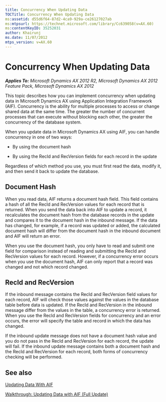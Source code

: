```yaml
---
title: Concurrency When Updating Data
TOCTitle: Concurrency When Updating Data
ms:assetid: d55d6f64-87d2-4ca9-929a-ce26127027ab
ms:mtpsurl: https://technet.microsoft.com/library/Cc639058(v=AX.60)
ms:contentKeyID: 35252031
author: Khairunj
ms.date: 11/07/2012
mtps_version: v=AX.60
---
```


# Concurrency When Updating Data 


_**Applies To:** Microsoft Dynamics AX 2012 R2, Microsoft Dynamics AX 2012 Feature Pack, Microsoft Dynamics AX 2012_

This topic describes how you can implement concurrency when updating data in Microsoft Dynamics AX using Application Integration Framework (AIF). Concurrency is the ability for multiple processes to access or change shared data at the same time. The greater the number of concurrent processes that can execute without blocking each other, the greater the concurrency of the database system.

When you update data in Microsoft Dynamics AX using AIF, you can handle concurrency in one of two ways:

  - By using the document hash

  - By using the RecId and RecVersion fields for each record in the update

Regardless of which method you use, you must first read the data, modify it, and then send it back to update the database.

## Document Hash

When you read data, AIF returns a document hash field. This field contains a hash of all the RecId and RecVersion values for each record that is returned. When you send the data back into AIF to update a record, it recalculates the document hash from the database records in the update and compares it to the document hash in the inbound message. If the data has changed, for example, if a record was updated or added, the calculated document hash will differ from the document hash in the inbound document and AIF will return an error.

When you use the document hash, you only have to read and submit one field for comparison instead of reading and submitting the RecId and RecVersion values for each record. However, if a concurrency error occurs when you use the document hash, AIF can only report that a record was changed and not which record changed.

## RecId and RecVersion

If the inbound message contains the RecId and RecVersion field values for each record, AIF will check those values against the values in the database table before data is updated. If the RecId and RecVersion in the inbound message differ from the values in the table, a concurrency error is returned. When you use the RecId and RecVersion fields for concurrency and an error occurs, the error will specify the table and record in which the data has changed.

If the inbound update message does not have a document hash value and you do not pass in the RecId and RecVersion for each record, the update will fail. If the inbound update message contains both a document hash and the RecId and RecVersion for each record, both forms of concurrency checking will be performed.

## See also

[Updating Data With AIF](updating-data-with-aif.md)

[Walkthrough: Updating Data with AIF (Full Update)](walkthrough-updating-data-with-aif-full-update.md)

